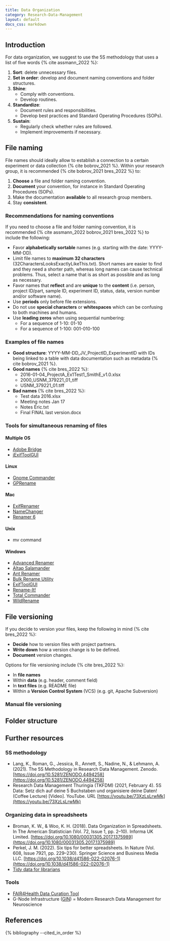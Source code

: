 ```yaml
---
title: Data Organization
category: Research-Data-Management
layout: default
docs_css: markdown
---
```

## Introduction
For data organization, we suggest to use the 5S methodology that uses a list of five words {% cite assmann_2022 %}:
1. **Sort**: delete unnecessary files.
2. **Set in order**: develop and document naming conventions and folder structures.
3. **Shine**:
    * Comply with conventions.
    * Develop routines.
4. **Standardize**:
    * Document rules and responsibilities.
    * Develop best practices and Standard Operating Procedures (SOPs).
5. **Sustain**:
    * Regularly check whether rules are followed.
    * Implement improvements if necessary.

## File naming
File names should ideally allow to establish a connection to a certain experiment or data collection {% cite bobrov_2021 %}. Within your research group, it is recommended {% cite bobrov_2021 bres_2022 %} to:
1. **Choose** a file and folder naming convention.
2. **Document** your convention, for instance in Standard Operating Procedures (SOPs).
3. Make the documentation **available** to all research group members.
4. Stay **consistent**.

### Recommendations for naming conventions
If you need to choose a file and folder naming convention, it is recommended {% cite assmann_2022 bobrov_2021 bres_2022 %} to include the following:
* Favor **alphabetically sortable** names (e.g. starting with the date: YYYY-MM-DD).
* Limit file names to **maximum 32 characters** (32CharactersLooksExactlyLikeThis.txt). Short names are easier to find and they need a shorter path, whereas long names can cause technical problems. Thus, select a name that is as short as possible and as long as necessary.
* Favor names that **reflect** and are **unique** to the **content** (i.e. person, project ID/part, sample ID, experiment ID, status, data, version number and/or software name).
* Use **periods** only before file extensions.
* Do not use **special characters** or **whitespaces** which can be confusing to both machines and humans.
* Use **leading zeros** when using sequential numbering:
    * For a sequence of 1-10: 01-10
    * For a sequence of 1-100: 001-010-100

### Examples of file names
* **Good structure**: YYYY-MM-DD_JV_ProjectID_ExperimentID with IDs being linked to a table with data documentation such as metadata {% cite bobrov_2021 %}.
* **Good names** {% cite bres_2022 %}:
    * 2016-01-04_ProjectA_Ex1Test1_SmithE_v1.0.xlsx
    * 2000_USNM_379221_01_tiff
    * USNM_379221_01.tiff
* **Bad names** {% cite bres_2022 %}:
    * Test data 2016.xlsx
    * Meeting notes Jan 17
    * Notes Eric.txt
    * Final FINAL last version.docx

### Tools for simultaneous renaming of files

#### Multiple OS
* [Adobe Bridge](https://www.adobe.com/products/bridge.html)
* [jExifToolGUI](https://github.com/hvdwolf/jExifToolGUI/blob/master/README.md)

#### Linux
* [Gnome Commander](https://gcmd.github.io/)
* [GPRename](https://gprename.sourceforge.net/)

#### Mac
* [ExifRenamer](https://www.qdev.de/?location=mac/exifrenamer)
* [NameChanger](https://mrrsoftware.com/namechanger/)
* [Renamer 6](https://renamer.com/)

#### Unix
* mv command

#### Windows
* [Advanced Renamer](https://www.advancedrenamer.com/)
* [Altap Salamander](https://www.altap.cz/)
* [Ant Renamer](http://www.antp.be/software/renamer)
* [Bulk Rename Utility](https://www.bulkrenameutility.co.uk/)
* [ExifToolGUI](https://exiftoolgui.informer.com/)
* [Rename-It!](https://sourceforge.net/projects/renameit/)
* [Total Commander](https://www.ghisler.com/deutsch.htm)
* [WildRename](https://www.cylog.org/utilities/wildrename.jsp)

## File versioning

If you decide to version your files, keep the following in mind {% cite bres_2022 %}:
* **Decide** how to version files with project partners.
* **Write down** how a version change is to be defined.
* **Document** version changes.

Options for file versioning include {% cite bres_2022 %}:
* In **file names**
* Within **data** (e.g. header, comment field)
* In **text files** (e.g. README file)
* Within a **Version Control System** (VCS) (e.g. git, Apache Subversion)

### Manual file versioning

## Folder structure

## Further resources

### 5S methodology
* Lang, K., Roman, G., Jessica, R., Annett, S., Nadine, N., & Lehmann, A. (2021). The 5S Methodology in Research Data Management. Zenodo. [https://doi.org/10.5281/ZENODO.4494258](https://doi.org/10.5281/ZENODO.4494258)
* Research Data Management Thuringia (TKFDM) (2021, February 4). 5S Data: Setz dich auf deine 5 Buchstaben und organisiere deine Daten! (Coffee Lecture) [Video]. YouTube. URL [https://youtu.be/73XzLsLrwMk](https://youtu.be/73XzLsLrwMk)

### Organizing data in spreadsheets
* Broman, K. W., & Woo, K. H. (2018). Data Organization in Spreadsheets. In The American Statistician (Vol. 72, Issue 1, pp. 2–10). Informa UK Limited. [https://doi.org/10.1080/00031305.2017.1375989](https://doi.org/10.1080/00031305.2017.1375989)
* Perkel, J. M. (2022). Six tips for better spreadsheets. In Nature (Vol. 608, Issue 7921, pp. 229–230). Springer Science and Business Media LLC. [https://doi.org/10.1038/d41586-022-02076-1](https://doi.org/10.1038/d41586-022-02076-1)
* [Tidy data for librarians](https://librarycarpentry.org/lc-spreadsheets/)

### Tools
* [FAIR4Health Data Curation Tool](https://github.com/fair4health/data-curation-tool)
* G-Node Infrastructure ([GIN](https://gin.g-node.org/)) = Modern Research Data Management for Neuroscience

## References
{% bibliography --cited_in_order %}
